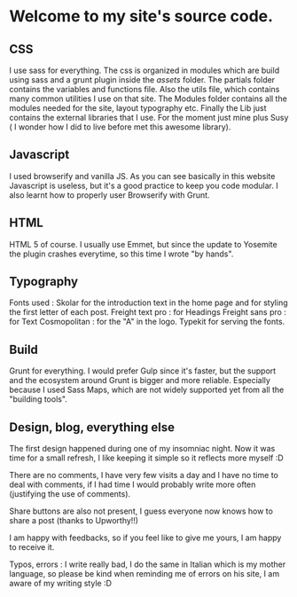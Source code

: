 # Welcome to my site's source code.


## CSS 

I use sass for everything. The css is organized in modules which are build using sass and a grunt plugin inside the _assets_ folder.
The partials folder contains the variables and functions file. Also the utils file, which contains many common utilities I use on that site.
The Modules folder contains all the modules needed for the site, layout typography etc.
Finally the Lib just contains the external libraries that I use. For the moment just mine plus Susy ( I wonder how I did to live before met this awesome library).

## Javascript 

I used browserify and vanilla JS. As you can see basically in this website Javascript is useless, but it's a good practice to keep you code modular.
I also learnt how to properly user Browserify with Grunt.

## HTML 

HTML 5 of course. I usually use Emmet, but since the update to Yosemite the plugin crashes everytime, so this time I wrote "by hands".

## Typography

Fonts used : Skolar for the introduction text in the home page and for styling the first letter of each post.
Freight text pro : for Headings
Freight sans pro : for Text
Cosmopolitan : for the "A" in the logo.
Typekit for serving the fonts.

## Build 

Grunt for everything. I would prefer Gulp since it's faster, but the support and the ecosystem around Grunt is bigger and more reliable.
Especially because I used Sass Maps, which are not widely supported yet from all the "building tools".

## Design, blog, everything else

The first design happened during one of my insomniac night. Now it was time for a small refresh, I like keeping it simple so it reflects more myself :D

There are no comments, I have very few visits a day and I have no time to deal with comments, if I had time I would probably write more often (justifying the use of comments).

Share buttons are also not present, I guess everyone now knows how to share a post (thanks to Upworthy!!)

I am happy with feedbacks, so if you feel like to give me yours, I am happy to receive it. 

Typos, errors : I write really bad, I do the same in Italian which is my mother language, so please be kind when reminding me of errors on his site, I am aware of my writing style :D

